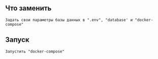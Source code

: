 ## Что заменить
    Задать свои параметры базы данных в ".env", "database' и "docker-compose"

## Запуск

    Запустить "docker-compose" 